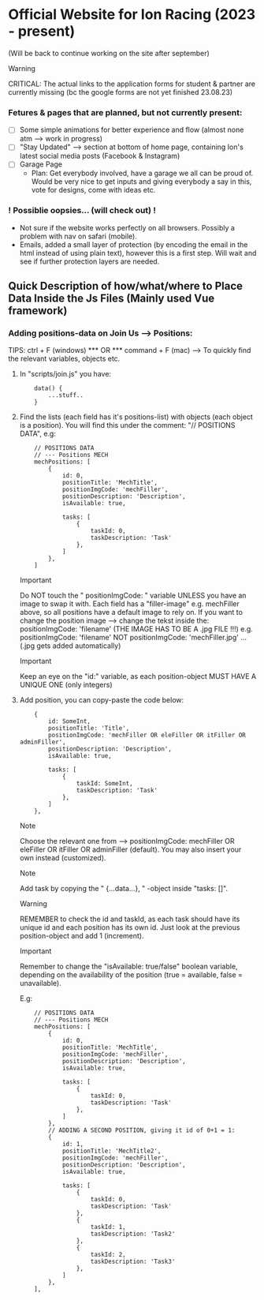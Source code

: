 # Official Website for Ion Racing (2023 - present)
(Will be back to continue working on the site after september)

> [!WARNING]
> CRITICAL: The actual links to the application forms for student & partner are currently missing (bc the google forms are not yet finished 23.08.23)


### Fetures & pages that are planned, but not currently present:
- [ ] Some simple animations for better experience and flow (almost none atm --> work in progress)
- [ ] "Stay Updated" --> section at bottom of home page, containing Ion's latest social media posts (Facebook & Instagram)
- [ ] Garage Page
    -  Plan: Get everybody involved, have a garage we all can be proud of. Would be very nice to get inputs and giving everybody a say in this, vote for designs, come with ideas etc.

### ! Possiblie oopsies... (will check out) !
- Not sure if the website works perfectly on all browsers. Possibly a problem with nav on safari (mobile).
- Emails, added a small layer of protection (by encoding the email in the html instead of using plain text), however this is a first step. Will wait and see if further protection layers are needed.


## Quick Description of how/what/where to Place Data Inside the Js Files (Mainly used Vue framework)
### Adding positions-data on Join Us --> Positions:
TIPS: ctrl + F (windows) *** OR *** command + F (mac)  --> To quickly find the relevant variables, objects etc.

1. In "scripts/join.js" you have:
    ```
        data() {
            ...stuff..
        }
    ```
2. Find the lists (each field has it's positions-list) with objects (each object is a position). You will find this under the comment: "// POSITIONS DATA", e.g:
    ```
        // POSITIONS DATA
        // --- Positions MECH
        mechPositions: [
            {
                id: 0,                                  
                positionTitle: 'MechTitle',             
                positionImgCode: 'mechFiller',
                positionDescription: 'Description',
                isAvailable: true,

                tasks: [
                    {
                        taskId: 0,
                        taskDescription: 'Task'
                    },
                ]
            },
        ]
    ```
    > [!IMPORTANT]
    > Do NOT touch the " positionImgCode: " variable UNLESS you have an image to swap it with. Each field has a "filler-image" e.g. mechFiller above, so all positions have a default image to rely on. If you want to change the position image --> change the tekst inside the: positionImgCode: 'filename' (THE IMAGE HAS TO BE A .jpg FILE !!!) e.g.  positionImgCode: 'filename' NOT positionImgCode: 'mechFiller.jpg' ... (.jpg gets added automatically)

    > [!IMPORTANT]
    > Keep an eye on the "id:" variable, as each position-object MUST HAVE A UNIQUE ONE (only integers)

3. Add position, you can copy-paste the code below:
    ``` 
        {
            id: SomeInt,                                   
            positionTitle: 'Title',             
            positionImgCode: 'mechFiller OR eleFiller OR itFiller OR adminFiller',
            positionDescription: 'Description',
            isAvailable: true,

            tasks: [
                {
                    taskId: SomeInt,
                    taskDescription: 'Task'
                },
            ]
        },
    ```
    > [!NOTE]
    > Choose the relevant one from --> positionImgCode: mechFiller OR eleFiller OR itFiller OR adminFiller (default). You may also insert your own instead (customized). 

    > [!NOTE]
    > Add task by copying the " {...data...}, " -object inside "tasks: []". 
    
    > [!WARNING]
    > REMEMBER to check the id and taskId, as each task should have its unique id and each position has its own id. Just look at the previous position-object and add 1 (increment).

    > [!IMPORTANT]
    > Remember to change the "isAvailable: true/false" boolean variable, depending on the availability of the position (true = available, false = unavailable).

    E.g:
    ```
        // POSITIONS DATA
        // --- Positions MECH
        mechPositions: [
            {
                id: 0,
                positionTitle: 'MechTitle',
                positionImgCode: 'mechFiller',
                positionDescription: 'Description',
                isAvailable: true,

                tasks: [
                    {
                        taskId: 0,
                        taskDescription: 'Task'
                    },
                ]
            },
            // ADDING A SECOND POSITION, giving it id of 0+1 = 1:
            {
                id: 1,
                positionTitle: 'MechTitle2',
                positionImgCode: 'mechFiller',
                positionDescription: 'Description',
                isAvailable: true,

                tasks: [
                    {
                        taskId: 0,
                        taskDescription: 'Task'
                    },
                    {
                        taskId: 1,
                        taskDescription: 'Task2'
                    },
                    {
                        taskId: 2,
                        taskDescription: 'Task3'
                    },
                ]
            },
        ],
    ```

